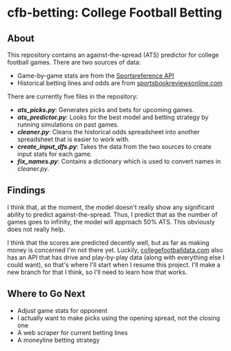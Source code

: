 # cfb-betting: College Football Betting

## About

This repository contains an against-the-spread (ATS) predictor for college football games. There are two sources of data:
- Game-by-game stats are from the [Sportsreference API](https://sportsreference.readthedocs.io/en/stable/)
- Historical betting lines and odds are from 
[sportsbookreviewsonline.com](https://www.sportsbookreviewsonline.com/scoresoddsarchives/ncaafootball/ncaafootballoddsarchives.htm)

There are currently five files in the repository:
- ***ats_picks.py***: Generates picks and bets for upcoming games.
- ***ats_predictor.py***: Looks for the best model and betting strategy by running simulations on past games.
- ***cleaner.py***: Cleans the historical odds spreadsheet into another spreadsheet that is easier to work with.
- ***create_input_dfs.py***: Takes the data from the two sources to create input stats for each game.
- ***fix_names.py***: Contains a dictionary which is used to convert names in *cleaner.py*.

## Findings

I think that, at the moment, the model doesn't really show any significant ability to predict against-the-spread. Thus, I predict that as
the number of games goes to infinity, the model will approach 50% ATS. This obviously does not really help.

I think that the scores are predicted decently well, but as far as making money is concerned I'm not there yet. Luckily,
[collegefootballdata.com](http://collegefootballdata.com) also has an API that has drive and play-by-play data (along with everything else I could want), so that's where
I'll start when I resume this project. I'll make a new branch for that I think, so I'll need to learn how that works.

## Where to Go Next

- Adjust game stats for opponent
- I actually want to make picks using the opening spread, not the closing one
- A web scraper for current betting lines
- A moneyline betting strategy
